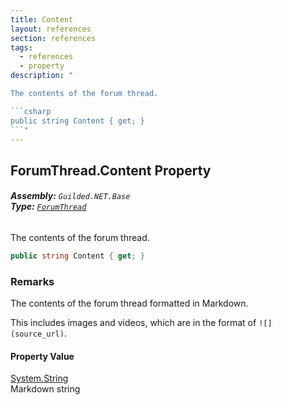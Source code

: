 ```yaml
---
title: Content
layout: references
section: references
tags:
  - references
  - property
description: "

The contents of the forum thread.

```csharp
public string Content { get; }
```"
---
```


## ForumThread.Content Property
###### **Assembly:** `Guilded.NET.Base`<br/>**Type:** [`ForumThread`](ForumThread 'Guilded.NET.Base.Content.ForumThread')

The contents of the forum thread.

```csharp
public string Content { get; }
```

### Remarks
  
The contents of the forum thread formatted in Markdown.  
  
This includes images and videos, which are in the format of `![](source_url)`.

#### Property Value
[System.String](https://docs.microsoft.com/en-us/dotnet/api/System.String 'System.String')  
Markdown string